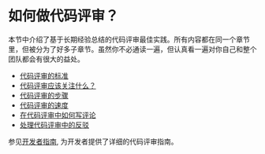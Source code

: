 # 如何做代码评审？

本节中介绍了基于长期经验总结的代码评审最佳实践。所有内容都在同一个章节里，但被分为了好多子章节。虽然你不必通读一遍，但认真看一遍对你自己和整个团队都会有很大的益处。

- [代码评审的标准](standard.md)
- [代码评审应该关注什么？](looking-for.md)
- [代码评审的步骤](navigate.md)
- [代码评审的速度](speed.md)
- [在代码评审中如何写评论](comments.md)
- [处理代码评审中的反驳](pushback.md)

参见[开发者指南](../developer/), 为开发者提供了详细的代码评审指南。
